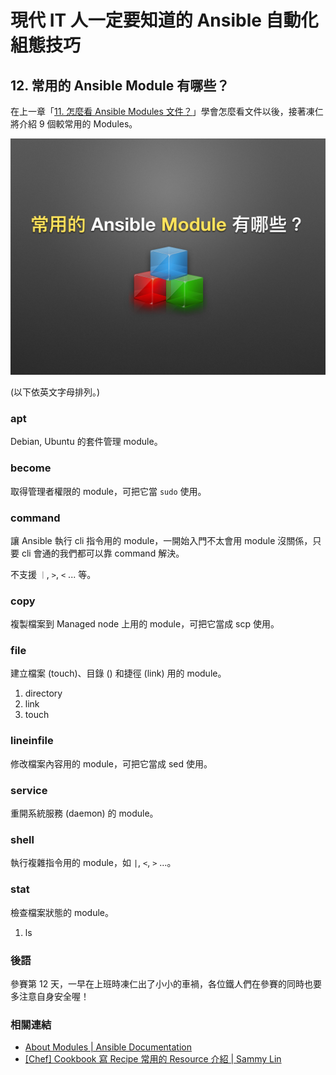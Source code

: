# 現代 IT 人一定要知道的 Ansible 自動化組態技巧

## 12. 常用的 Ansible Module 有哪些？

在上一章「[11. 怎麼看 Ansible Modules 文件？](11.how-to-see-the-ansible-module-document.md)」學會怎麼看文件以後，接著凍仁將介紹 9 個較常用的 Modules。

![automate_with_ansible_practice-17.jpg](imgs/automate_with_ansible_practice-17.jpg)

(以下依英文字母排列。)

### apt

Debian, Ubuntu 的套件管理 module。


### become

取得管理者權限的 module，可把它當 `sudo` 使用。


### command

讓 Ansible 執行 cli 指令用的 module，一開始入門不太會用 module 沒關係，只要 cli 會通的我們都可以靠 command 解決。

不支援 `｜`, `>`, `<` ... 等。


### copy

複製檔案到 Managed node 上用的 module，可把它當成 scp 使用。


### file

建立檔案 (touch)、目錄 () 和捷徑 (link) 用的 module。

 1. directory
 2. link
 3. touch


### lineinfile

修改檔案內容用的 module，可把它當成 sed 使用。


### service

重開系統服務 (daemon) 的 module。


### shell

執行複雜指令用的 module，如 `|`, `<`, `>` …。


### stat

檢查檔案狀態的 module。

 1. ls

### 後語

參賽第 12 天，一早在上班時凍仁出了小小的車禍，各位鐵人們在參賽的同時也要多注意自身安全喔！


### 相關連結

- [About Modules | Ansible Documentation][ansible_doc]
- [[Chef] Cookbook 寫 Recipe 常用的 Resource 介紹 | Sammy Lin][sammylin_cookbook_resources]

[ansible_doc]: http://docs.ansible.com/ansible/modules.html
[sammylin_cookbook_resources]: http://blog.sammylin.tw/cookbook-resources/

